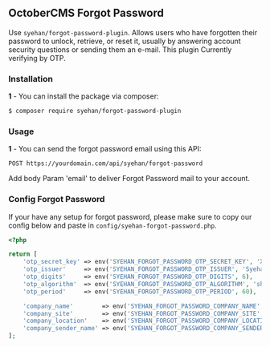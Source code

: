 ## OctoberCMS Forgot Password 

Use `syehan/forgot-password-plugin`. Allows users who have forgotten their password to unlock, retrieve, or reset it, usually by answering account security questions or sending them an e-mail. This plugin Currently verifying by OTP.


### Installation

**1** - You can install the package via composer:

```bash
$ composer require syehan/forgot-password-plugin
```

### Usage

**1** - You can send the forgot password email using this API:

```
POST https://yourdomain.com/api/syehan/forgot-password
```

Add body Param 'email' to deliver Forgot Password mail to your account.


### Config Forgot Password


If your have any setup for forgot password, please make sure to copy our config below and paste in `config/syehan-forgot-password.php`.

```php
<?php 

return [
    'otp_secret_key' => env('SYEHAN_FORGOT_PASSWORD_OTP_SECRET_KEY', 'XFT35ETTPHPIBIAMIUEZ7SRE5K4YZLSQP3LU4DZFWW7NDUSRSGAR3JK2ETCXY4BYQIQQQRLX4GI2ZSUT4YQDWEEPMAMI75IHN6NBKBQYCCKPQZGBTJQJYBIBU4LGEBGMVRUW6XZFVSOUUVRL66NFIZ55CH7GIGWUJ5DMR2JRYCTMXUN2ZMVFCBWEJNOOJIMGLIAGZXIJOVGIY'),
    'otp_issuer'     => env('SYEHAN_FORGOT_PASSWORD_OTP_ISSUER', 'SyehanProductIssuer'),
    'otp_digits'     => env('SYEHAN_FORGOT_PASSWORD_OTP_DIGITS', 6),
    'otp_algorithm'  => env('SYEHAN_FORGOT_PASSWORD_OTP_ALGORITHM', 'sha1'),
    'otp_period'     => env('SYEHAN_FORGOT_PASSWORD_OTP_PERIOD', 60),

    'company_name'        => env('SYEHAN_FORGOT_PASSWORD_COMPANY_NAME', 'Syehan Company'), 
    'company_site'        => env('SYEHAN_FORGOT_PASSWORD_COMPANY_SITE', 'syehan.com'), 
    'company_location'    => env('SYEHAN_FORGOT_PASSWORD_COMPANY_LOCATION', 'Jakarta, Indonesia'), 
    'company_sender_name' => env('SYEHAN_FORGOT_PASSWORD_COMPANY_SENDER_NAME', 'Syehan CS'), 
];
```